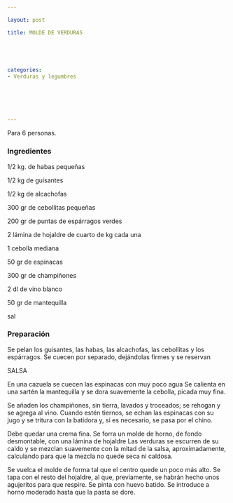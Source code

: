 ```yaml
---

layout: post

title: MOLDE DE VERDURAS





categories:
- Verduras y legumbres






---
```


Para 6 personas.

<h3>Ingredientes</h3>

1/2 kg. de habas pequeñas

1/2 kg de guisantes

1/2 kg de alcachofas

300 gr de cebollitas pequeñas

200 gr de puntas de espárragos verdes

2 lámina de hojaldre de cuarto de kg cada una

1 cebolla mediana

50 gr de espinacas

300 gr de champiñones

2 dl de vino blanco

50 gr de mantequilla

sal

<h3>Preparación</h3>

Se pelan los guisantes, las habas, las alcachofas, las cebollitas y los espárragos. Se cuecen por separado, dejándolas firmes y se reservan

SALSA

En una cazuela se cuecen las espinacas con muy poco agua Se calienta en una sartén la mantequilla y se dora suavemente la cebolla, picada muy fina.

Se añaden los champiñones, sin tierra, lavados y troceados; se rehogan y se agrega al vino. Cuando estén tiernos, se echan las espinacas con su jugo y se tritura con la batidora y, si es necesario, se pasa por el chino.

Debe quedar una crema fina. Se forra un molde de horno, de fondo desmontable, con una lámina de hojaldre Las verduras se escurren de su caldo y se mezclan suavemente con la mitad de la salsa, aproximadamente, calculando para que la mezcla no quede seca ni caldosa.

Se vuelca el molde de forma tal que el centro quede un poco más alto. Se tapa con el resto del hojaldre, al que, previamente, se habrán hecho unos agujeritos para que respire. Se pinta con huevo batido. Se introduce a horno moderado hasta que la pasta se dore.
